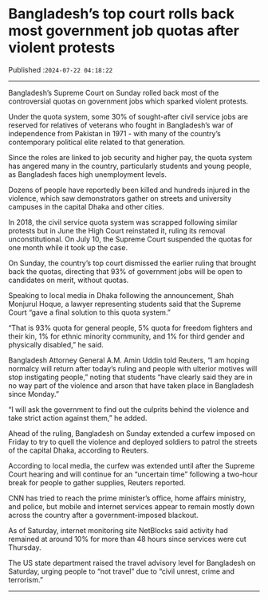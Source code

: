 # Bangladesh’s top court rolls back most government job quotas after violent protests

Published :`2024-07-22 04:18:22`

---

Bangladesh’s Supreme Court on Sunday rolled back most of the controversial quotas on government jobs which sparked violent protests.

Under the quota system, some 30% of sought-after civil service jobs are reserved for relatives of veterans who fought in Bangladesh’s war of independence from Pakistan in 1971 - with many of the country’s contemporary political elite related to that generation.

Since the roles are linked to job security and higher pay, the quota system has angered many in the country, particularly students and young people, as Bangladesh faces high unemployment levels.

Dozens of people have reportedly been killed and hundreds injured in the violence, which saw demonstrators gather on streets and university campuses in the capital Dhaka and other cities.

In 2018, the civil service quota system was scrapped following similar protests but in June the High Court reinstated it, ruling its removal unconstitutional. On July 10, the Supreme Court suspended the quotas for one month while it took up the case.

On Sunday, the country’s top court dismissed the earlier ruling that brought back the quotas, directing that 93% of government jobs will be open to candidates on merit, without quotas.

Speaking to local media in Dhaka following the announcement, Shah Monjurul Hoque, a lawyer representing students said that the Supreme Court “gave a final solution to this quota system.”

“That is 93% quota for general people, 5% quota for freedom fighters and their kin, 1% for ethnic minority community, and 1% for third gender and physically disabled,” he said.

Bangladesh Attorney General A.M. Amin Uddin told Reuters, “I am hoping normalcy will return after today’s ruling and people with ulterior motives will stop instigating people,” noting that students “have clearly said they are in no way part of the violence and arson that have taken place in Bangladesh since Monday.”

“I will ask the government to find out the culprits behind the violence and take strict action against them,” he added.

Ahead of the ruling, Bangladesh on Sunday extended a curfew imposed on Friday to try to quell the violence and deployed soldiers to patrol the streets of the capital Dhaka, according to Reuters.

According to local media, the curfew was extended until after the Supreme Court hearing and will continue for an “uncertain time” following a two-hour break for people to gather supplies, Reuters reported.

CNN has tried to reach the prime minister’s office, home affairs ministry, and police, but mobile and internet services appear to remain mostly down across the country after a government-imposed blackout.

As of Saturday, internet monitoring site NetBlocks said activity had remained at around 10% for more than 48 hours since services were cut Thursday.

The US state department raised the travel advisory level for Bangladesh on Saturday, urging people to “not travel” due to “civil unrest, crime and terrorism.”

---

